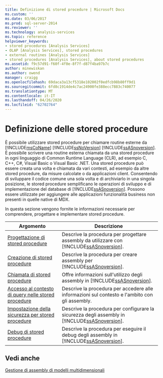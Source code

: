 ```yaml
---
title: Definizione di stored procedure | Microsoft Docs
ms.custom: ''
ms.date: 03/06/2017
ms.prod: sql-server-2014
ms.reviewer: ''
ms.technology: analysis-services
ms.topic: reference
helpviewer_keywords:
- stored procedures [Analysis Services]
- OLAP [Analysis Services], stored procedures
- external routines [Analysis Services]
- stored procedures [Analysis Services], about stored procedures
ms.assetid: f9c57d91-f60f-4f0e-8f7f-d87f4ba97b7c
author: minewiskan
ms.author: owend
manager: craigg
ms.openlocfilehash: 69daca3a13cf5318e102002f0edfcb98b80ff9d1
ms.sourcegitcommit: 6fd8c1914de4c7ac24900fe388ecc7883c740077
ms.translationtype: MT
ms.contentlocale: it-IT
ms.lasthandoff: 04/26/2020
ms.locfileid: "62702764"
---
```

# <a name="defining-stored-procedures"></a>Definizione delle stored procedure
  È possibile utilizzare stored procedure per chiamare routine esterne da [!INCLUDE[msCoName](../../includes/msconame-md.md)] [!INCLUDE[ssNoVersion](../../includes/ssnoversion-md.md)] [!INCLUDE[ssASnoversion](../../includes/ssasnoversion-md.md)]. È possibile scrivere una routine esterna chiamata da una stored procedure in ogni linguaggio di Common Runtime Language (CLR), ad esempio C, C++, C#, Visual Basic o Visual Basic .NET. Una stored procedure può essere creata una volta e chiamata da vari contesti, ad esempio da altre stored procedure, da misure calcolate o da applicazioni client. Consentendo di sviluppare il codice comune una sola volta e di archiviarlo in una singola posizione, le stored procedure semplificano le operazioni di sviluppo e di implementazione del database di [!INCLUDE[ssASnoversion](../../includes/ssasnoversion-md.md)]. Possono essere utilizzate per aggiungere alle applicazioni funzionalità business non presenti in quelle native di MDX.  
  
 In questa sezione vengono fornite le informazioni necessarie per comprendere, progettare e implementare stored procedure.  
  
|Argomento|Descrizione|  
|-----------|-----------------|  
|[Progettazione di stored procedure](../multidimensional-models-extending-olap-stored-procedures/designing-stored-procedures.md)|Descrive la procedura per progettare assembly da utilizzare con [!INCLUDE[ssASnoversion](../../includes/ssasnoversion-md.md)].|  
|[Creazione di stored procedure](creating-stored-procedures.md)|Descrive la procedura per creare assembly per [!INCLUDE[ssASnoversion](../../includes/ssasnoversion-md.md)].|  
|[Chiamata di stored procedure](calling-stored-procedures.md)|Offre informazioni sull'utilizzo degli assembly in [!INCLUDE[ssASnoversion](../../includes/ssasnoversion-md.md)].|  
|[Accesso al contesto di query nelle stored procedure](accessing-query-context-in-stored-procedures.md)|Descrive la procedura per accedere alle informazioni sul contesto e l'ambito con gli assembly.|  
|[Impostazione della sicurezza per stored procedure](setting-security-for-stored-procedures.md)|Descrive la procedura per configurare la sicurezza degli assembly in [!INCLUDE[ssASnoversion](../../includes/ssasnoversion-md.md)].|  
|[Debug di stored procedure](debugging-stored-procedures.md)|Descrive la procedura per eseguire il debug degli assembly in [!INCLUDE[ssASnoversion](../../includes/ssasnoversion-md.md)].|  
  
## <a name="see-also"></a>Vedi anche  
 [Gestione di assembly di modelli multidimensionali](../multidimensional-models/multidimensional-model-assemblies-management.md)  
  
  
